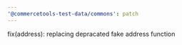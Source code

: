 ```yaml
---
'@commercetools-test-data/commons': patch
---
```


fix(address): replacing depracated fake address function
